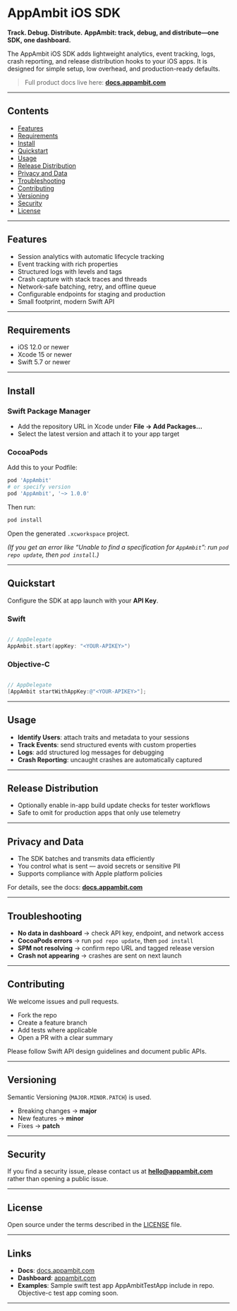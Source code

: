 # AppAmbit iOS SDK

**Track. Debug. Distribute.**
**AppAmbit: track, debug, and distribute—one SDK, one dashboard.**

The AppAmbit iOS SDK adds lightweight analytics, event tracking, logs, crash reporting, and release distribution hooks to your iOS apps. It is designed for simple setup, low overhead, and production-ready defaults.

> Full product docs live here: **[docs.appambit.com](https://docs.appambit.com)**

---

## Contents

* [Features](#features)
* [Requirements](#requirements)
* [Install](#install)
* [Quickstart](#quickstart)
* [Usage](#usage)
* [Release Distribution](#release-distribution)
* [Privacy and Data](#privacy-and-data)
* [Troubleshooting](#troubleshooting)
* [Contributing](#contributing)
* [Versioning](#versioning)
* [Security](#security)
* [License](#license)

---

## Features

* Session analytics with automatic lifecycle tracking
* Event tracking with rich properties
* Structured logs with levels and tags
* Crash capture with stack traces and threads
* Network-safe batching, retry, and offline queue
* Configurable endpoints for staging and production
* Small footprint, modern Swift API

---

## Requirements

* iOS 12.0 or newer
* Xcode 15 or newer
* Swift 5.7 or newer

---

## Install

### Swift Package Manager

* Add the repository URL in Xcode under **File → Add Packages…**
* Select the latest version and attach it to your app target

### CocoaPods

Add this to your Podfile:

```ruby
pod 'AppAmbit'
# or specify version
pod 'AppAmbit', '~> 1.0.0'
```

Then run:

```bash
pod install
```

Open the generated `.xcworkspace` project.

*(If you get an error like “Unable to find a specification for `AppAmbit`”: run `pod repo update`, then `pod install`.)*

---

## Quickstart

Configure the SDK at app launch with your **API Key**.

### Swift

```swift

// AppDelegate
AppAmbit.start(appKey: "<YOUR-APIKEY>")
```

### Objective-C

```objective-c

// AppDelegate
[AppAmbit startWithAppKey:@"<YOUR-APIKEY>"];
```
---

## Usage

* **Identify Users**: attach traits and metadata to your sessions
* **Track Events**: send structured events with custom properties
* **Logs**: add structured log messages for debugging
* **Crash Reporting**: uncaught crashes are automatically captured

---

## Release Distribution

* Optionally enable in-app build update checks for tester workflows
* Safe to omit for production apps that only use telemetry

---

## Privacy and Data

* The SDK batches and transmits data efficiently
* You control what is sent — avoid secrets or sensitive PII
* Supports compliance with Apple platform policies

For details, see the docs: **[docs.appambit.com](https://docs.appambit.com)**

---

## Troubleshooting

* **No data in dashboard** → check API key, endpoint, and network access
* **CocoaPods errors** → run `pod repo update`, then `pod install`
* **SPM not resolving** → confirm repo URL and tagged release version
* **Crash not appearing** → crashes are sent on next launch

---

## Contributing

We welcome issues and pull requests.

* Fork the repo
* Create a feature branch
* Add tests where applicable
* Open a PR with a clear summary

Please follow Swift API design guidelines and document public APIs.

---

## Versioning

Semantic Versioning (`MAJOR.MINOR.PATCH`) is used.

* Breaking changes → **major**
* New features → **minor**
* Fixes → **patch**

---

## Security

If you find a security issue, please contact us at **[hello@appambit.com](mailto:hello@appambit.com)** rather than opening a public issue.

---

## License

Open source under the terms described in the [LICENSE](./LICENSE) file.

---

## Links

* **Docs**: [docs.appambit.com](https://docs.appambit.com)
* **Dashboard**: [appambit.com](https://appambit.com)
* **Examples**: Sample swift test app AppAmbitTestApp include in repo. Objective-c test app coming soon. 

---

